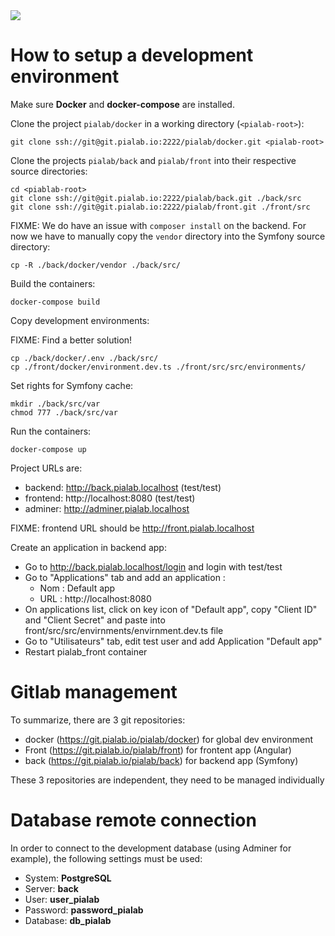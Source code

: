 <img src="https://raw.githubusercontent.com/pia-lab/pialab/master/src/assets/images/pia-lab.png">

# How to setup a development environment

Make sure **Docker** and **docker-compose** are installed.

Clone the project `pialab/docker` in a working directory (`<pialab-root>`):

```
git clone ssh://git@git.pialab.io:2222/pialab/docker.git <pialab-root>
```

Clone the projects `pialab/back` and `pialab/front` into their respective source directories:

```
cd <piablab-root>
git clone ssh://git@git.pialab.io:2222/pialab/back.git ./back/src
git clone ssh://git@git.pialab.io:2222/pialab/front.git ./front/src
```

FIXME: We do have an issue with `composer install` on the backend. For now we have to manually copy the `vendor` directory into the Symfony source directory:

```
cp -R ./back/docker/vendor ./back/src/
```

Build the containers:

```
docker-compose build
```

Copy development environments:

FIXME: Find a better solution!

```
cp ./back/docker/.env ./back/src/
cp ./front/docker/environment.dev.ts ./front/src/src/environments/
```

Set rights for Symfony cache:

```
mkdir ./back/src/var
chmod 777 ./back/src/var
```

Run the containers:

```
docker-compose up
```

Project URLs are:

- backend: http://back.pialab.localhost (test/test)
- frontend: http://localhost:8080 (test/test)
- adminer: http://adminer.pialab.localhost

FIXME: frontend URL should be http://front.pialab.localhost

Create an application in backend app:

- Go to http://back.pialab.localhost/login and login with test/test
- Go to "Applications" tab and add an application :
  - Nom : Default app
  - URL : http://localhost:8080
- On applications list, click on key icon of "Default app", copy "Client ID" and "Client Secret" and paste into front/src/src/envirnments/envirnment.dev.ts file
- Go to "Utilisateurs" tab, edit test user and add Application "Default app"
- Restart pialab_front container

# Gitlab management

To summarize, there are 3 git repositories:

- docker (https://git.pialab.io/pialab/docker) for global dev environment
- Front (https://git.pialab.io/pialab/front) for frontent app (Angular)
- back (https://git.pialab.io/pialab/back) for backend app (Symfony)

These 3 repositories are independent, they need to be managed individually

# Database remote connection

In order to connect to the development database (using Adminer for example), the following settings must be used:

- System: **PostgreSQL**
- Server: **back**
- User: **user_pialab**
- Password: **password_pialab**
- Database: **db_pialab**
